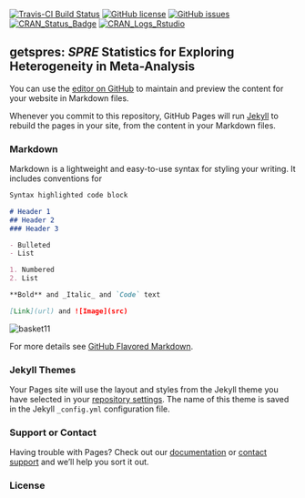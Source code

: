 
[![Travis-CI Build Status](https://travis-ci.org/magosil86/getspres.svg?branch=master)](https://travis-ci.org/magosil86/getspres)
[![GitHub license](https://img.shields.io/badge/license-MIT-blue.svg)](https://raw.githubusercontent.com/magosil86/getspres/master/LICENSE)
[![GitHub issues](https://img.shields.io/github/issues/magosil86/getspres.svg)](https://github.com/magosil86/getspres/issues)
[![CRAN_Status_Badge](http://www.r-pkg.org/badges/version/getspres)](https://cran.r-project.org/package=getspres)
[![CRAN_Logs_Rstudio](https://cranlogs.r-pkg.org/badges/grand-total/getspres)](http://cran.rstudio.com/web/packages/getspres/index.html) 
<!-- []() <img src="https://user-images.githubusercontent.com/8364031/46570331-0c8f0180-c952-11e8-923d-536448190113.gif" align="right" /> -->


## getspres: _SPRE_ Statistics for Exploring Heterogeneity in Meta-Analysis

You can use the [editor on GitHub](https://github.com/magosil86/getspres/edit/master/README.md) to maintain and preview the content for your website in Markdown files.

Whenever you commit to this repository, GitHub Pages will run [Jekyll](https://jekyllrb.com/) to rebuild the pages in your site, from the content in your Markdown files.

### Markdown

Markdown is a lightweight and easy-to-use syntax for styling your writing. It includes conventions for

```markdown
Syntax highlighted code block

# Header 1
## Header 2
### Header 3

- Bulleted
- List

1. Numbered
2. List

**Bold** and _Italic_ and `Code` text

[Link](url) and ![Image](src)
```
![basket11](https://user-images.githubusercontent.com/8364031/46568767-2ae90300-c93a-11e8-9994-31e2b1e6841e.jpg)

For more details see [GitHub Flavored Markdown](https://guides.github.com/features/mastering-markdown/).

### Jekyll Themes

Your Pages site will use the layout and styles from the Jekyll theme you have selected in your [repository settings](https://github.com/magosil86/getspres/settings). The name of this theme is saved in the Jekyll `_config.yml` configuration file.

### Support or Contact

Having trouble with Pages? Check out our [documentation](https://help.github.com/categories/github-pages-basics/) or [contact support](https://github.com/contact) and we’ll help you sort it out.


### License

